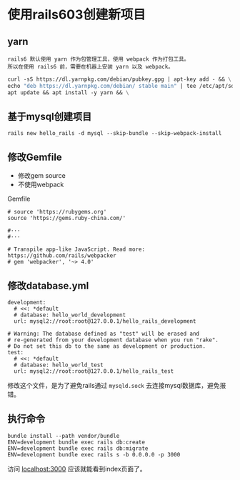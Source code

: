 # 使用rails603创建新项目

## yarn

```
rails6 默认使用 yarn 作为包管理工具，使用 webpack 作为打包工具。
所以在使用 rails6 前，需要在机器上安装 yarn 以及 webpack。
```

```Dockerfile
curl -sS https://dl.yarnpkg.com/debian/pubkey.gpg | apt-key add - && \
echo "deb https://dl.yarnpkg.com/debian/ stable main" | tee /etc/apt/sources.list.d/yarn.list && \
apt update && apt install -y yarn && \
```

## 基于mysql创建项目

```
rails new hello_rails -d mysql --skip-bundle --skip-webpack-install
```

## 修改Gemfile

- 修改gem source
- 不使用webpack

Gemfile

```
# source 'https://rubygems.org'
source 'https://gems.ruby-china.com/'

#···
#···

# Transpile app-like JavaScript. Read more: https://github.com/rails/webpacker
# gem 'webpacker', '~> 4.0'
```

## 修改database.yml

```
development:
  # <<: *default
  # database: hello_world_development
  url: mysql2://root:root@127.0.0.1/hello_rails_development

# Warning: The database defined as "test" will be erased and
# re-generated from your development database when you run "rake".
# Do not set this db to the same as development or production.
test:
  # <<: *default
  # database: hello_world_test
  url: mysql2://root:root@127.0.0.1/hello_rails_test
```

修改这个文件，是为了避免rails通过 ```mysqld.sock``` 去连接mysql数据库，避免报错。

## 执行命令

```
bundle install --path vendor/bundle
ENV=development bundle exec rails db:create
ENV=development bundle exec rails db:migrate
ENV=development bundle exec rails s -b 0.0.0.0 -p 3000
```

访问 [localhost:3000](http://localhost:3000) 应该就能看到index页面了。
